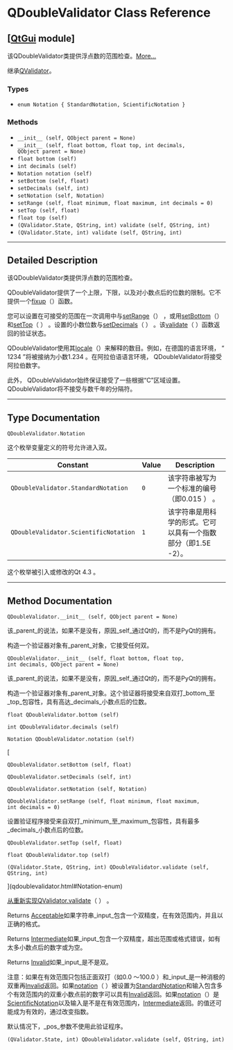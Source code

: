 # QDoubleValidator Class Reference

## [[QtGui](index.htm) module]

该QDoubleValidator类提供浮点数的范围检查。[More...](#details)

继承[QValidator](qvalidator.html)。

### Types

*   `enum Notation { StandardNotation, ScientificNotation }`

### Methods

*   `__init__ (self, QObject parent = None)`
*   `__init__ (self, float bottom, float top, int decimals, QObject parent = None)`
*   `float bottom (self)`
*   `int decimals (self)`
*   `Notation notation (self)`
*   `setBottom (self, float)`
*   `setDecimals (self, int)`
*   `setNotation (self, Notation)`
*   `setRange (self, float minimum, float maximum, int decimals = 0)`
*   `setTop (self, float)`
*   `float top (self)`
*   `(QValidator.State, QString, int) validate (self, QString, int)`
*   `(QValidator.State, int) validate (self, QString, int)`

* * *

## Detailed Description

该QDoubleValidator类提供浮点数的范围检查。

QDoubleValidator提供了一个上限，下限，以及对小数点后的位数的限制。它不提供一个[fixup](qvalidator.html#fixup)（）函数。

您可以设置在可接受的范围在一次调用中与[setRange](qdoublevalidator.html#setRange)（） ，或用[setBottom](qdoublevalidator.html#bottom-prop)（）和[setTop](qdoublevalidator.html#top-prop)（ ） 。设置的小数位数与[setDecimals](qdoublevalidator.html#decimals-prop)（ ） 。该[validate](qdoublevalidator.html#validate)（ ）函数返回的验证状态。

QDoubleValidator使用其[locale](qvalidator.html#locale)（）来解释的数目。例如，在德国的语言环境， “ 1234 ”将被接纳为小数1.234 。在阿拉伯语语言环境， QDoubleValidator将接受阿拉伯数字。

此外， QDoubleValidator始终保证接受了一些根据“C”区域设置。 QDoubleValidator将不接受与数千年的分隔符。

* * *

## Type Documentation

```
QDoubleValidator.Notation
```

这个枚举变量定义的符号允许进入双。

| Constant | Value | Description |
| --- | --- | --- |
| `QDoubleValidator.StandardNotation` | `0` | 该字符串被写为一个标准的编号（即0.015 ） 。 |
| `QDoubleValidator.ScientificNotation` | `1` | 该字符串是用科学的形式。它可以具有一个指数部分（即1.5E -2）。 |

这个枚举被引入或修改的Qt 4.3 。

* * *

## Method Documentation

```
QDoubleValidator.__init__ (self, QObject parent = None)
```

该_parent_的说法，如果不是没有，原因_self_通过Qt的，而不是PyQt的拥有。

构造一个验证器对象有_parent_对象，它接受任何双。

```
QDoubleValidator.__init__ (self, float bottom, float top, int decimals, QObject parent = None)
```

该_parent_的说法，如果不是没有，原因_self_通过Qt的，而不是PyQt的拥有。

构造一个验证器对象有_parent_对象。这个验证器将接受来自双打_bottom_至_top_包容性，具有高达_decimals_小数点后的位数。

```
float QDoubleValidator.bottom (self)
```

```
int QDoubleValidator.decimals (self)
```

```
Notation QDoubleValidator.notation (self)
```

[

```
QDoubleValidator.setBottom (self, float)
```

```
QDoubleValidator.setDecimals (self, int)
```

```
QDoubleValidator.setNotation (self, Notation)
```

```
QDoubleValidator.setRange (self, float minimum, float maximum, int decimals = 0)
```

设置验证程序接受来自双打_minimum_至_maximum_包容性，具有最多_decimals_小数点后的位数。

```
QDoubleValidator.setTop (self, float)
```

```
float QDoubleValidator.top (self)
```

```
(QValidator.State, QString, int) QDoubleValidator.validate (self, QString, int)
```

](qdoublevalidator.html#Notation-enum)

[从重新实现](qdoublevalidator.html#Notation-enum)[QValidator.validate](qvalidator.html#validate)（ ） 。

Returns [Acceptable](qvalidator.html#State-enum)如果字符串_input_包含一个双精度，在有效范围内，并且以正确的格式。

Returns [Intermediate](qvalidator.html#State-enum)如果_input_包含一个双精度，超出范围或格式错误，如有太多小数点后的数字或为空。

Returns [Invalid](qvalidator.html#State-enum)如果_input_是不是双。

注意：如果在有效范围只包括正面双打（如0.0 〜100.0 ）和_input_是一种消极的双重再[Invalid](qvalidator.html#State-enum)返回。如果[notation](qdoublevalidator.html#notation-prop)（ ）被设置为[StandardNotation](qdoublevalidator.html#Notation-enum)和输入包含多个有效范围内的双重小数点前的数字可以具有[Invalid](qvalidator.html#State-enum)返回。如果[notation](qdoublevalidator.html#notation-prop)（）是[ScientificNotation](qdoublevalidator.html#Notation-enum)以及输入是不是在有效范围内，[Intermediate](qvalidator.html#State-enum)返回。的值还可能成为有效的，通过改变指数。

默认情况下，_pos_参数不使用此验证程序。

```
(QValidator.State, int) QDoubleValidator.validate (self, QString, int)
```